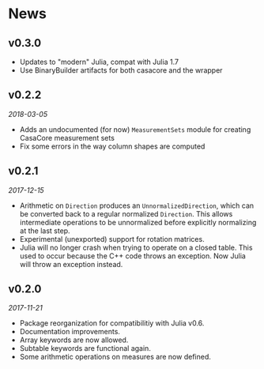 # News

## v0.3.0

* Updates to "modern" Julia, compat with Julia 1.7
* Use BinaryBuilder artifacts for both casacore and the wrapper

## v0.2.2

*2018-03-05*

* Adds an undocumented (for now) `MeasurementSets` module for creating CasaCore measurement sets
* Fix some errors in the way column shapes are computed

## v0.2.1

*2017-12-15*

* Arithmetic on `Direction` produces an `UnnormalizedDirection`, which can be converted back to a
  regular normalized `Direction`. This allows intermediate operations to be unnormalized before
  explicitly normalizing at the last step.
* Experimental (unexported) support for rotation matrices.
* Julia will no longer crash when trying to operate on a closed table. This used to occur because
  the C++ code throws an exception. Now Julia will throw an exception instead.

## v0.2.0

*2017-11-21*

* Package reorganization for compatibilitiy with Julia v0.6.
* Documentation improvements.
* Array keywords are now allowed.
* Subtable keywords are functional again.
* Some arithmetic operations on measures are now defined.


